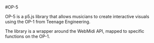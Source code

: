 #OP-5 

OP-5 is a p5.js library that allows musicians to create interactive visuals using the OP-1 from Teenage Engineering. 

The library is a wrapper around the WebMidi API, mapped to specific functions on the OP-1.